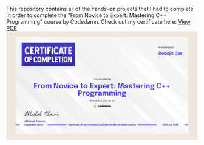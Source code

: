 This repository contains all of the hands-on projects that I had to complete in order to complete the "From Novice to Expert: Mastering C++ Programming" course by Codedamn.
Check out my certificate here: [View PDF](./Assets/Certificate.pdf)
![Course Certificate](./Assets/Course%20Certificate.jpg)
